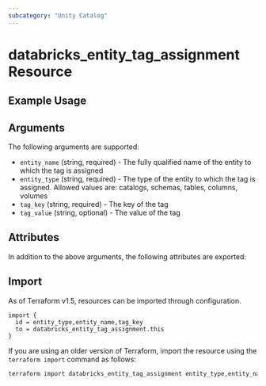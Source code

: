 ```yaml
---
subcategory: "Unity Catalog"
---
```

# databricks_entity_tag_assignment Resource


## Example Usage


## Arguments
The following arguments are supported:
* `entity_name` (string, required) - The fully qualified name of the entity to which the tag is assigned
* `entity_type` (string, required) - The type of the entity to which the tag is assigned. Allowed values are: catalogs, schemas, tables, columns, volumes
* `tag_key` (string, required) - The key of the tag
* `tag_value` (string, optional) - The value of the tag

## Attributes
In addition to the above arguments, the following attributes are exported:

## Import
As of Terraform v1.5, resources can be imported through configuration.
```hcl
import {
  id = entity_type,entity_name,tag_key
  to = databricks_entity_tag_assignment.this
}
```

If you are using an older version of Terraform, import the resource using the `terraform import` command as follows:
```sh
terraform import databricks_entity_tag_assignment entity_type,entity_name,tag_key
```